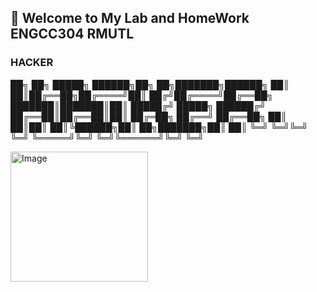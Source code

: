 ## 👋 Welcome to My Lab and HomeWork ENGCC304 RMUTL
### HACKER
██╗  ██╗ █████╗  ██████╗██╗  ██╗███████╗██████╗ 
██║  ██║██╔══██╗██╔════╝██║ ██╔╝██╔════╝██╔══██╗
███████║███████║██║     █████╔╝ █████╗  ██████╔╝
██╔══██║██╔══██║██║     ██╔═██╗ ██╔══╝  ██╔══██╗
██║  ██║██║  ██║╚██████╗██║  ██╗███████╗██║  ██║
╚═╝  ╚═╝╚═╝  ╚═╝ ╚═════╝╚═╝  ╚═╝╚══════╝╚═╝  ╚═╝

<img width="220" height="208" alt="Image" src="https://github.com/user-attachments/assets/3a548a78-1f36-4647-b5bb-96adae5b01b9" />

